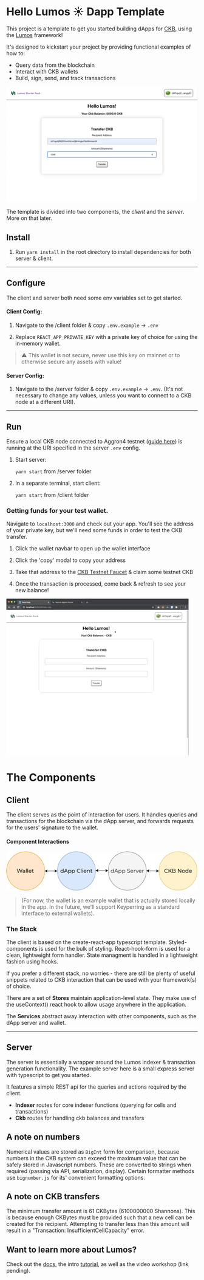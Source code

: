 # Hello Lumos ☀️ Dapp Template
This project is a template to get you started building dApps for [CKB](https://docs.nervos.org/), using the [Lumos](https://github.com/nervosnetwork/lumos) framework!

It's designed to kickstart your project by providing functional examples of how to:
* Query data from the blockchain
* Interact with CKB wallets
* Build, sign, send, and track transactions

![dApp Home Page](./docs/images/home-page.png)

The template is divided into two components, the *client* and the *server*. More on that later.

## Install
1. Run `yarn install` in the root directory to install dependencies for both server & client.
___
## Configure
The client and server both need some env variables set to get started.

#### Client Config:
1. Navigate to the /client folder & copy `.env.example` -> `.env` 

2. Replace `REACT_APP_PRIVATE_KEY` with a private key of choice for using the in-memory wallet.

> ⚠️ This wallet is not secure, never use this key on mainnet or to otherwise secure any assets with value!

#### Server Config:
1. Navigate to the /server folder & copy `.env.example` -> `.env`. (It's not necessary to change any values, unless you want to connect to a CKB node at a different URI).
___
## Run
Ensure a local CKB node connected to Aggron4 testnet ([guide here](https://docs.nervos.org/docs/basics/guides/testnet)) is running at the URI specified in the server `.env` config.

1. Start server: 

    `yarn start` from /server folder

2. In a separate terminal, start client: 
    
    `yarn start` from /client folder

### Getting funds for your test wallet.
Navigate to `localhost:3000` and check out your app. You'll see the address of your private key, but we'll need some funds in order to test the CKB transfer.

1. Click the wallet navbar to open up the wallet interface

2. Click the 'copy' modal to copy your address

3. Take that address to the [CKB Testnet Faucet](https://faucet.nervos.org/) & claim some testnet CKB

4. Once the transaction is processed, come back & refresh to see your new balance!

![dApp Home Page](./docs/images/faucet.gif)

# The Components
## Client
The client serves as the point of interaction for users. It handles queries and transactions for the blockchain via the dApp server, and forwards requests for the users' signature to the wallet.


#### Component Interactions
![Component Interactions](./docs/images/interactions.png)


> (For now, the wallet is an example wallet that is actually stored locally in the app. In the future, we'll support Keyperring as a standard interface to external wallets).

### The Stack
The client is based on the create-react-app typescript template. Styled-components is used for the bulk of styling. React-hook-form is used for a clean, lightweight form handler. State managment is handled in a lightweight fashion using hooks.

If you prefer a different stack, no worries - there are still be plenty of useful snippets related to CKB interaction that can be used with your framework(s) of choice.

There are a set of **Stores** maintain application-level state. They make use of the useContext() react hook to allow usage anywhere in the application.


The **Services** abstract away interaction with other components, such as the dApp server and wallet.
___
## Server  
The server is essentially a wrapper around the Lumos indexer & transaction generation functionality. The example server here is a small express server with typescript to get you started.

It features a simple REST api for the queries and actions required by the client.

- **Indexer** routes for core indexer functions (querying for cells and transactions)
- **Ckb** routes for handling ckb balances and transfers

## A note on numbers
Numerical values are stored as `BigInt` form for comparison, because numbers in the CKB system can exceed the maximum value that can be safely stored in Javascript numbers. These are converted to strings when required (passing via API, serialization, display). Certain formatter methods use `bignumber.js` for its' convenient formatting options.

## A note on CKB transfers
The minimum transfer amount is 61 CKBytes (6100000000 Shannons). This is because enough CKBytes must be provided such that a new cell can be created for the recipient. Attempting to transfer less than this amount will result in a "Transaction: InsufficientCellCapacity" error.

## Want to learn more about Lumos?
Check out the [docs](https://github.com/nervosnetwork/lumos), the intro [tutorial](https://docs.nervos.org/docs/labs/lumos-nervosdao), as well as the video workshop (link pending).
